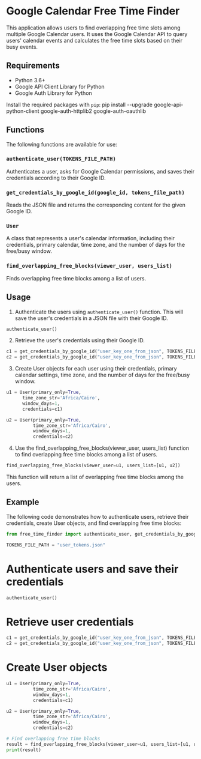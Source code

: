 # Google Calendar Free Time Finder

This application allows users to find overlapping free time slots among multiple Google Calendar users. It uses the Google Calendar API to query users' calendar events and calculates the free time slots based on their busy events.

## Requirements

- Python 3.6+
- Google API Client Library for Python
- Google Auth Library for Python

Install the required packages with `pip`:
pip install --upgrade google-api-python-client google-auth-httplib2 google-auth-oauthlib


## Functions

The following functions are available for use:

### `authenticate_user(TOKENS_FILE_PATH)`

Authenticates a user, asks for Google Calendar permissions, and saves their credentials according to their Google ID.

### `get_credentials_by_google_id(google_id, tokens_file_path)`

Reads the JSON file and returns the corresponding content for the given Google ID.

### `User`

A class that represents a user's calendar information, including their credentials, primary calendar, time zone, and the number of days for the free/busy window.

### `find_overlapping_free_blocks(viewer_user, users_list)`

Finds overlapping free time blocks among a list of users.

## Usage

1. Authenticate the users using `authenticate_user()` function. This will save the user's credentials in a JSON file with their Google ID.

```python
authenticate_user()
```

2. Retrieve the user's credentials using their Google ID.
  ```python
  c1 = get_credentials_by_google_id("user_key_one_from_json", TOKENS_FILE_PATH)
  c2 = get_credentials_by_google_id("user_key_one_from_json", TOKENS_FILE_PATH)
  ```
  
 3. Create User objects for each user using their credentials, primary calendar settings, time zone, and the number of days for the free/busy window.
  ```python
  u1 = User(primary_only=True,
        time_zone_str='Africa/Cairo',
        window_days=1,
        credentials=c1)

  u2 = User(primary_only=True,
            time_zone_str='Africa/Cairo',
            window_days=1,
            credentials=c2)
   ```
 4. Use the find_overlapping_free_blocks(viewer_user, users_list) function to find overlapping free time blocks among a list of users.
  ```python
  find_overlapping_free_blocks(viewer_user=u1, users_list=[u1, u2])
  ```
This function will return a list of overlapping free time blocks among the users.


## Example

The following code demonstrates how to authenticate users, retrieve their credentials, create User objects, and find overlapping free time blocks:
```python
from free_time_finder import authenticate_user, get_credentials_by_google_id, User, find_overlapping_free_blocks

TOKENS_FILE_PATH = "user_tokens.json"
```

# Authenticate users and save their credentials
```python
authenticate_user()
```

# Retrieve user credentials
```python
c1 = get_credentials_by_google_id("user_key_one_from_json", TOKENS_FILE_PATH)
c2 = get_credentials_by_google_id("user_key_one_from_json", TOKENS_FILE_PATH)
```

# Create User objects
```python
u1 = User(primary_only=True,
          time_zone_str='Africa/Cairo',
          window_days=1,
          credentials=c1)

u2 = User(primary_only=True,
          time_zone_str='Africa/Cairo',
          window_days=1,
          credentials=c2)

# Find overlapping free time blocks
result = find_overlapping_free_blocks(viewer_user=u1, users_list=[u1, u2])
print(result)
```




    

    



